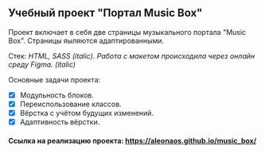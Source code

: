 ## Учебный проект "Портал Music Box"

Проект включает в себя две страницы музыкального портала "Music Box". Страницы яыляются адаптированными.

Стек: _HTML, SASS (italic)_.
_Работа с макетом происходила через онлайн среду Figma. (italic)_

Основные задачи проекта:

- [x] Модульность блоков.
- [x] Переиспользование классов.
- [x] Вёрстка с учётом будущих изменений.
- [x] Адаптивность вёрстки.

#### Ссылка на реализацию проекта: https://aleonaos.github.io/music_box/
